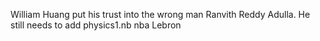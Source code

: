 William Huang put his trust into the wrong man Ranvith Reddy Adulla. He still needs to add physics1.nb nba Lebron
